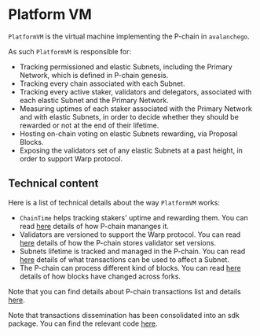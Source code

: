 # Platform VM

`PlatformVM` is the virtual machine implementing the P-chain in `avalanchego`.

As such `PlatformVM` is responsible for:

- Tracking permissioned and elastic Subnets, including the Primary Network, which is defined in P-chain genesis.
- Tracking every chain associated with each Subnet.
- Tracking every active staker, validators and delegators, associated with each elastic Subnet and the Primary Network.
- Measuring uptimes of each staker associated with the Primary Network and with elastic Subnets, in order to decide whether they should be rewarded or not at the end of their lifetime.
- Hosting on-chain voting on elastic Subnets rewarding, via Proposal Blocks.
- Exposing the validators set of any elastic Subnets at a past height, in order to support Warp protocol.

## Technical content

Here is a list of technical details about the way `PlatformVM` works:

- `ChainTime` helps tracking stakers' uptime and rewarding them. You can read [here](./docs/chain_time.md) details of how P-chain mananges it.
- Validators are versioned to support the Warp protocol. You can read [here](./docs/validators_versioning.md) details of how the P-chain stores validator set versions.
- Subnets lifetime is tracked and managed in the P-chain. You can read [here](./docs/subnets.md) details of what transactions can be used to affect a Subnet.
- The P-chain can process different kind of blocks. You can read [here](./docs/block_formation_logic.md) details of how blocks have changed across forks.

Note that you can find details about P-chain transactions list and details [here](https://docs.avax.network/reference/avalanchego/p-chain/txn-format).

Note that transactions dissemination has been consolidated into an sdk package. You can find the relevant code [here](../../network/p2p/).

